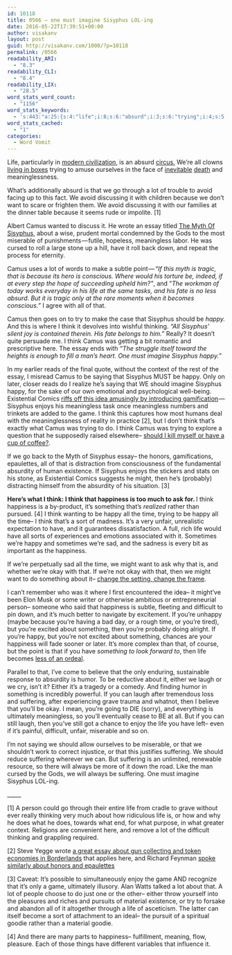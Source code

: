 ```yaml
---
id: 10118
title: 0566 – one must imagine Sisyphus LOL-ing
date: 2016-05-22T17:39:51+00:00
author: visakanv
layout: post
guid: http://visakanv.com/1000/?p=10118
permalink: /0566
readability_ARI:
  - "8.3"
readability_CLI:
  - "8.4"
readability_LIX:
  - "28.5"
word_stats_word_count:
  - "1156"
word_stats_keywords:
  - 's:443:"a:25:{s:4:"life";i:8;s:6:"absurd";i:3;s:6:"trying";i:4;s:5:"avoid";i:3;s:7:"because";i:4;s:4:"want";i:3;s:5:"camus";i:7;s:5:"essay";i:5;s:4:"myth";i:3;s:8:"sisyphus";i:10;s:9:"miserable";i:3;s:11:"meaningless";i:4;s:5:"happy";i:8;s:5:"think";i:10;s:8:"thinking";i:3;s:7:"imagine";i:3;s:6:"saying";i:3;s:4:"game";i:3;s:9:"absurdity";i:3;s:9:"happiness";i:6;s:4:"time";i:4;s:4:"okay";i:3;s:9:"difficult";i:3;s:5:"laugh";i:3;s:9:"suffering";i:5;}";'
word_stats_cached:
  - "1"
categories:
  - Word Vomit
---
```

<p class="graf--p">
  Life, particularly in <a class="markup--anchor markup--p-anchor" href="http://visakanv.com/1000/0562-modern-civilization-pt-1/" data-href="http://visakanv.com/1000/0562-modern-civilization-pt-1/">modern civilization</a>, is an absurd <a class="markup--anchor markup--p-anchor" href="http://visakanv.com/1000/0268-dealing-with-the-circus-and-know-how-vs-know-what/" data-href="http://visakanv.com/1000/0268-dealing-with-the-circus-and-know-how-vs-know-what/">circus.</a> We’re all clowns <a class="markup--anchor markup--p-anchor" href="http://visakanv.com/1000/0544-man-lives-box/" data-href="http://visakanv.com/1000/0544-man-lives-box/">living in boxes</a> trying to amuse ourselves in the face of <a class="markup--anchor markup--p-anchor" href="https://medium.com/@visakanv/pondering-the-heat-death-of-the-universe-47bf8ee8c739#.ihvrd7ln7" data-href="https://medium.com/@visakanv/pondering-the-heat-death-of-the-universe-47bf8ee8c739#.ihvrd7ln7">inevitable</a> <a class="markup--anchor markup--p-anchor" href="http://visakanv.com/1000/0010-cancer-grief-spirituality-preparing-for-death/" data-href="http://visakanv.com/1000/0010-cancer-grief-spirituality-preparing-for-death/">death</a> and meaninglessness.
</p>

<p class="graf--p">
  What’s additionally absurd is that we go through a lot of trouble to avoid facing up to this fact. We avoid discussing it with children because we don’t want to scare or frighten them. We avoid discussing it with our families at the dinner table because it seems rude or impolite. [1]
</p>

<p class="graf--p">
  Albert Camus wanted to discuss it. He wrote an essay titled <a class="markup--anchor markup--p-anchor" href="http://dbanach.com/sisyphus.htm" data-href="http://dbanach.com/sisyphus.htm">The Myth Of Sisyphus</a>, about a wise, prudent mortal condemned by the Gods to the most miserable of punishments — futile, hopeless, meaningless labor. He was cursed to roll a large stone up a hill, have it roll back down, and repeat the process for eternity.
</p>

<p class="graf--p">
  Camus uses a lot of words to make a subtle point — <em class="markup--em markup--p-em">“If this myth is tragic, that is because its hero is conscious. Where would his torture be, indeed, if at every step the hope of succeeding upheld him?”</em>, and “<em class="markup--em markup--p-em">The workman of today works everyday in his life at the same tasks, and his fate is no less absurd. But it is tragic only at the rare moments when it becomes conscious.”</em> I agree with all of that.
</p>

<p class="graf--p">
  Camus then goes on to try to make the case that Sisyphus should be <em class="markup--em markup--p-em">happy. </em>And this is where I think it devolves into wishful thinking. <em class="markup--em markup--p-em">“All Sisyphus’ silent joy is contained therein. His fate belongs to him.”</em> Really? It doesn’t quite persuade me. I think Camus was getting a bit romantic and prescriptive here. The essay ends with <em class="markup--em markup--p-em">“The struggle itself toward the heights is enough to fill a man’s heart. One must imagine Sisyphus happy.”</em>
</p>

<p class="graf--p">
  In my earlier reads of the final quote, without the context of the rest of the essay, I misread Camus to be saying that Sisyphus MUST be happy. Only on later, closer reads do I realize he’s saying that WE should imagine Sisyphus happy, for the sake of our own emotional and psychological well-being. Existential Comics <a class="markup--anchor markup--p-anchor" href="http://existentialcomics.com/comic/29" data-href="http://existentialcomics.com/comic/29">riffs off this idea amusingly by introducing gamification</a> — Sisyphus enjoys his meaningless task once meaningless numbers and trinkets are added to the game. I think this captures how most humans deal with the meaninglessness of reality in practice [2], but I don’t think that’s exactly what Camus was trying to do. I think Camus was trying to explore a question that he supposedly raised elsewhere– <a class="markup--anchor markup--p-anchor" href="https://www.reddit.com/r/Existentialism/comments/37ovsi/should_i_kill_myself_or_have_a_cup_of_coffee_some/" data-href="https://www.reddit.com/r/Existentialism/comments/37ovsi/should_i_kill_myself_or_have_a_cup_of_coffee_some/">should I kill myself or have a cup of coffee?</a>.
</p>

<p class="graf--p">
  If we go back to the Myth of Sisyphus essay– the honors, gamifications, epaulettes, all of that is distraction from consciousness of the fundamental absurdity of human existence. If Sisyphus enjoys the stickers and stats on his stone, as Existential Comics suggests he might, then he’s (probably) distracting himself from the absurdity of his situation. [3]
</p>

<p class="graf--p">
  <strong class="markup--strong markup--p-strong">Here’s what I think: I think that happiness is too much to ask for. </strong>I think happiness is a by-product, it’s something that’s <em class="markup--em markup--p-em">realized</em> rather than pursued. [4] I think wanting to be happy all the time, trying to be happy all the time– I think that’s a sort of madness. It’s a very unfair, unrealistic expectation to have, and it guarantees dissatisfaction. A full, rich life would have all sorts of experiences and emotions associated with it. Sometimes we’re happy and sometimes we’re sad, and the sadness is every bit as important as the happiness.
</p>

<p class="graf--p">
  If we’re perpetually sad all the time, we might want to ask why that is, and whether we’re okay with that. If we’re not okay with that, then we might want to do something about it– <a class="markup--anchor markup--p-anchor" href="http://visakanv.com/1000/0558-change-story-change-frame/" data-href="http://visakanv.com/1000/0558-change-story-change-frame/">change the setting, change the frame</a>.
</p>

<p class="graf--p">
  I can’t remember who was it where I first encountered the idea– it might’ve been Elon Musk or some writer or otherwise ambitious or entrepreneurial person– someone who said that happiness is subtle, fleeting and difficult to pin down, and it’s much better to navigate by excitement. If you’re unhappy (maybe because you’re having a bad day, or a rough time, or you’re tired), but you’re excited about something, then you’re probably doing alright. If you’re happy, but you’re not excited about something, chances are your happiness will fade sooner or later. It’s more complex than that, of course, but the point is that if you have <em class="markup--em markup--p-em">something to look forward to</em>, then life becomes <a class="markup--anchor markup--p-anchor" href="http://visakanv.com/1000/0525-from-ordeal-to-adventure/" data-href="http://visakanv.com/1000/0525-from-ordeal-to-adventure/">less of an ordeal</a>.
</p>

<p class="graf--p">
  Parallel to that, I’ve come to believe that the only enduring, sustainable response to absurdity is humor. To be reductive about it, either we laugh or we cry, isn’t it? Either it’s a tragedy or a comedy. And finding humor in something is incredibly powerful. If you can laugh after tremendous loss and suffering, after experiencing grave trauma and whatnot, then I believe that you’ll be okay. I mean, you’re going to DIE (sorry), and everything is ultimately meaningless, so you’ll eventually cease to BE at all. But if you can still laugh, then you’ve still got a chance to enjoy the life you have left– even if it’s painful, difficult, unfair, miserable and so on.
</p>

<p class="graf--p">
  I’m not saying we should allow ourselves to be miserable, or that we shouldn’t work to correct injustice, or that this justifies suffering. We should reduce suffering wherever we can. But suffering is an unlimited, renewable resource, so there will always be more of it down the road. Like the man cursed by the Gods, we will always be suffering. One must imagine Sisyphus LOL-ing.
</p>

<p class="graf--p">
  _____
</p>

<p class="graf--p">
  [1] A person could go through their entire life from cradle to grave without ever really thinking very much about how ridiculous life is, or how and why he does what he does, towards what end, for what purpose, in what greater context. Religions are convenient here, and remove a lot of the difficult thinking and grappling required.
</p>

<p class="graf--p">
  [2] Steve Yegge wrote <a class="markup--anchor markup--p-anchor" href="http://steve-yegge.blogspot.sg/2012/03/borderlands-gun-collectors-club.html" data-href="http://steve-yegge.blogspot.sg/2012/03/borderlands-gun-collectors-club.html">a great essay about gun collecting and token economies in Borderlands</a> that applies here, and Richard Feynman <a class="markup--anchor markup--p-anchor" href="https://romanviking.wordpress.com/2011/11/07/richard-feynman-honours-and-epaulets/" data-href="https://romanviking.wordpress.com/2011/11/07/richard-feynman-honours-and-epaulets/">spoke similarly about honors and epaulettes</a>
</p>

<p class="graf--p">
  [3] Caveat: It’s possible to simultaneously enjoy the game AND recognize that it’s only a game, ultimately illusory. Alan Watts talked a lot about that. A lot of people choose to do just one or the other– either throw yourself into the pleasures and riches and pursuits of material existence, or try to forsake and abandon all of it altogether through a life of asceticism. The latter can itself become a sort of attachment to an ideal– the pursuit of a spiritual goodie rather than a material goodie.
</p>

<p class="graf--p">
  [4] And there are many parts to happiness– fulfillment, meaning, flow, pleasure. Each of those things have different variables that influence it.
</p>